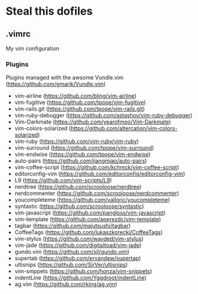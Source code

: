 # Steal this dofiles

## .vimrc
My vim configuration
### Plugins
Plugins managed with the awsome Vundle.vim (https://github.com/gmarik/Vundle.vim)

* vim-airline (https://github.com/bling/vim-airline)
* vim-fugitive (https://github.com/tpope/vim-fugitive)
* vim-rails.git (https://github.com/tpope/vim-rails.git)
* vim-ruby-debugger (https://github.com/astashov/vim-ruby-debugger)
* Vim-Darkmate (https://github.com/yearofmoo/Vim-Darkmate)
* vim-colors-solarized (https://github.com/altercation/vim-colors-solarized)
* vim-ruby (https://github.com/vim-ruby/vim-ruby)
* vim-surround (https://github.com/tpope/vim-surround)
* vim-endwise (https://github.com/tpope/vim-endwise)
* auto-pairs (https://github.com/jiangmiao/auto-pairs)
* vim-coffee-script (https://github.com/kchmck/vim-coffee-script)
* editorconfig-vim (https://github.com/editorconfig/editorconfig-vim)
* L9 (https://github.com/vim-scripts/L9)
* nerdtree (https://github.com/scrooloose/nerdtree)
* nerdcommenter (https://github.com/scrooloose/nerdcommenter)
* youcompleteme (https://github.com/valloric/youcompleteme)
* syntastic (https://github.com/scrooloose/syntastic)
* vim-javascript (https://github.com/pangloss/vim-javascript)
* vim-template (https://github.com/aperezdc/vim-template)
* tagbar (https://github.com/majutsushi/tagbar)
* CoffeeTags (https://github.com/lukaszkorecki/CoffeeTags)
* vim-stylus (https://github.com/wavded/vim-stylus)
* vim-jade (https://github.com/digitaltoad/vim-jade)
* gundo.vim (https://github.com/sjl/gundo.vim)
* supertab (https://github.com/ervandew/supertap)
* ultisnips (https://github.com/SirVer/ultisnips)
* vim-snippets (https://github.com/honza/vim-snippets)
* indentLine (https://github.com/Yggdroot/indentLine)
* ag.vim (https://github.com/rking/ag.vim)
